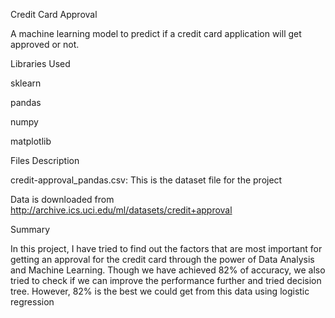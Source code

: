 Credit Card Approval

A machine learning model to predict if a credit card application will get approved or not.


Libraries Used

sklearn

pandas

numpy



matplotlib

Files Description

credit-approval_pandas.csv: This is the dataset file for the project

Data is downloaded from http://archive.ics.uci.edu/ml/datasets/credit+approval

Summary

In this project, I have tried to find out the factors that are most important for getting an approval for the credit card through the power of Data Analysis and Machine Learning. Though we have achieved 82% of accuracy, we also tried to check if we can improve the performance further and tried decision tree. However, 82% is the best we could get from this data using  logistic regression 



